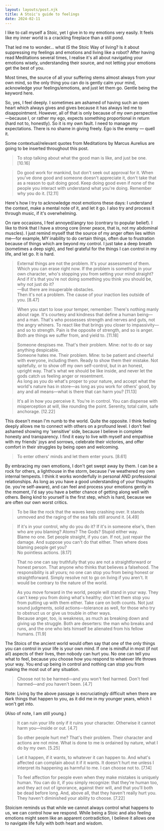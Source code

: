 ```yaml
---
layout: layouts/post.njk
title: A Stoic's guide to feelings
date: 2024-02-11
---
```

I like to call myself a Stoic, yet I give in to my emotions very easily. It feels like my inner world is a crackling fireplace than a still pond.

That led me to wonder... what _IS_ the Stoic Way of living? Is it about suppressing my feelings and emotions and living like a robot? After having read Meditations several times, I realise it's all about navigating your emotions wisely, understanding their source, and not letting your emotions get the best of you. 

Most times, the source of all your suffering stems almost always from your own mind, so the only thing you can do is gently calm your mind, acknowledge your feelings/emotions, and just let them go. Gentle being the keyword here.

So, yes, I feel deeply. I sometimes am ashamed of having such an open heart which always gives and gives because it has always led me to disappointment. However, all of that is only because of my own perspective—because I, or rather my ego, expects something proportional in return (hard not to, honestly). So it is my own fault. I need to manage my expectations. There is no shame in giving freely. Ego is the enemy — quell it.

Some contextual/relevant quotes from Meditations by Marcus Aurelius are going to be inserted throughout this post. 

> To stop talking about what the good man is like, and just be one.
[10.16]

> Do good work for mankind, but don't seek out approval for it. When you've done good and someone doesn't appreciate it, don't take that as a reason to quit doing good. Keep doing good even if none of the people you interact with understand what you're doing. Remember why you do it.
[12.11]

Here's how I try to acknowledge most emotions these days: I understand the context, make a mental note of it, and let it go. I also try and process it through music, if it's overwhelming.

On rare occasions, I feel annoyed/angry too (contrary to popular belief). I like to think that I have a strong core (inner peace, that is, not my abdominal muscles). I just remind myself that the source of my anger often lies within me—for example, MY inability to do certain things, often due to frustration because of things which are beyond my control. I just take a deep breath (sometimes a deep sigh), and feel grateful for the things I can control in my life, and let go. It is hard.

> External things are not the problem. It's your assessment of them. Which you can erase right now.
If the problem is something in your own character, who's stopping you from setting your mind straight?
And if it's that you're not doing something you think you should be, why not just do it?<br/>
—But there are insuperable obstacles.<br/>
Then it's not a problem. The cause of your inaction lies outside of you.
[8.47]

> When you start to lose your temper, remember: There's nothing manly about rage. It's courtesy and kindness that define a human being—and a man. That's who possesses strength and nerves and guts, not the angry whiners. To react like that brings you closer to impassivity—and so to strength. Pain is the opposite of strength, and so is anger. Both are things we suffer from, and yield to.
[11.18]

> Someone despises me.
That's their problem.
Mine: not to do or say anything despicable. <br/>
Someone hates me. Their problem.
Mine: to be patient and cheerful with everyone, including them. Ready to show them their mistake. Not spitefully, or to show off my own self-control, but in an honest, upright way. That's what we should be like inside, and never let the gods catch us feeling anger or resentment. <br/>
As long as you do what's proper to your nature, and accept what the world's nature has in store—as long as you work for others' good, by any and all means—what is there that can harm you?
[11.13]

> It's all in how you perceive it. You're in control. You can dispense with misperception at will, like rounding the point. Serenity, total calm, safe anchorage.
[12.22]

This doesn't mean I'm numb to the world. Quite the opposite. I think feeling deeply allows me to connect with others on a profound level. I don't feel ashamed showing my 'sensitive' side, because I believe in complete honesty and transparency. I find it easy to live with myself and empathise with my friends' joys and sorrows, celebrate their victories, and offer comfort in their struggles by being open and welcoming. 

> To enter others' minds and let them enter yours.
[8.61]

By embracing my own emotions, I don't get swept away by them. I can be a rock for others, a lighthouse in the storm, because I've weathered my own internal tempests. I think it works wonderfully in personal AND professional relationships. As long as you have a good understanding of your thoughts (ie. you're self-aware), and can feel and process your emotions gently in the moment, I'd say you have a better chance of getting along well with others. Being kind to yourself is the first step, which is hard, because we are often our own worst critics.

> To be like the rock that the waves keep crashing over. It stands unmoved and the raging of the sea falls still around it.
[4.49]

> If it's in your control, why do you do it? If it's in someone else's, then who are you blaming? Atoms? The Gods? Stupid either way. <br/>
Blame no one. Set people straight, if you can. If not, just repair the damage. And suppose you can't do that either. Then where does blaming people get you?<br/>
No pointless actions.
[8.17]

>That no one can say truthfully that you are not a straightforward or honest person. That anyone who thinks that believes a falsehood. The responsibility is all yours; no one can stop you from being honest or straightforward. Simply resolve not to go on living if you aren't. It would be contrary to the nature of the world.

> As you move forward in the world, people will stand in your way. They can't keep you from doing what's healthy; don't let them stop you from putting up with them either. Take care on both counts. Not just sound judgments, solid actions—tolerance as well, for those who try to obstruct us or give us trouble in other ways.<br/>
Because anger, too, is weakness, as much as breaking down and giving up the struggle. Both are deserters: the man who breaks and runs, and the one who lets himself be alienated from his fellow humans.
[11.9]

The Stoics of the ancient world would often say that one of the only things you can control in your life is your own mind. If one is mindful in most (if not all) aspects of their lives, then nobody can hurt you. No one can tell you what to feel, because you choose how you respond to whatever life throws your way. You end up being in control and nothing can stop you from making the most out of any situation. 

> Choose not to be harmed—and you won't feel harmed.
Don't feel harmed—and you haven't been.
[4.7]

Note: Living by the above passage is excruciatingly difficult when there are dark things that happen to you, as it did me in my younger years, which I won't get into. 

(Also of note, I am still young.)

> It can ruin your life only if it ruins your character. Otherwise it cannot harm you—inside or out.
[4.7]

> So other people hurt me? That's their problem. Their character and actions are not mine. What is done to me is ordained by nature, what I do by my own.
[5.25]

> Let it happen, if it wants, to whatever it can happen to. And what's affected can complain about it if it wants. It doesn't hurt me unless I interpret its happening as harmful to me. I can choose not to.
[7.14]

> To feel affection for people even when they make mistakes is uniquely human. You can do it, if you simply recognize: that they're human too, and they act out of ignorance, against their will, and that you'll both be dead before long. And, above all, that they haven't really hurt you. They haven't diminished your ability to choose.
[7.22]

Stoicism reminds us that while we cannot always control what happens to us, we can control how we respond. While being a Stoic and also feeling emotions might seem like an apparent contradiction, I believe it allows one to navigate life fully with both heart and wisdom.
